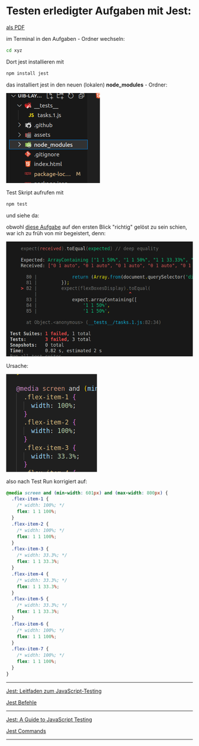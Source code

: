 # Testen erledigter Aufgaben mit Jest:

[als PDF](./about-jest/jest-for-us.pdf)

im Terminal in den Aufgaben - Ordner wechseln:

```bash
cd xyz
```

Dort jest installieren mit

```bash
npm install jest
```

das installiert jest in den neuen (lokalen) **node_modules** - Ordner:

![Alt text](./about-jest/image-1.png)

Test Skript aufrufen mit

```bash
npm test
```

und siehe da:

obwohl [diese Aufgabe](https://2701kai.github.io/webdev-related/tutorials/jest-demo/index.html) auf den ersten Blick "richtig" gelöst zu sein schien, war ich zu früh von mir begeistert, denn:

![Alt text](./about-jest/image.png)

Ursache:

![Alt text](./about-jest/image-2.png)

also nach Test Run korrigiert auf:

```css
@media screen and (min-width: 601px) and (max-width: 800px) {
  .flex-item-1 {
    /* width: 100%; */
    flex: 1 1 100%;
  }
  .flex-item-2 {
    /* width: 100%; */
    flex: 1 1 100%;
  }
  .flex-item-3 {
    /* width: 33.3%; */
    flex: 1 1 33.3%;
  }
  .flex-item-4 {
    /* width: 33.3%; */
    flex: 1 1 33.3%;
  }
  .flex-item-5 {
    /* width: 33.3%; */
    flex: 1 1 33.3%;
  }
  .flex-item-6 {
    /* width: 100%; */
    flex: 1 1 100%;
  }
  .flex-item-7 {
    /* width: 100%; */
    flex: 1 1 100%;
  }
}
```

---

[Jest: Leitfaden zum JavaScript-Testing](./about-jest/jest_de.md)

[Jest Befehle](./about-jest/jest-befehle.md)

---

[Jest: A Guide to JavaScript Testing](./about-jest/jest.md)

[Jest Commands](./about-jest/jest-commands.md)

---
